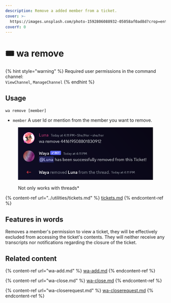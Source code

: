 ```yaml
---
description: Remove a added member from a ticket.
cover: >-
  https://images.unsplash.com/photo-1592806088932-05058af0ad8d?crop=entropy&cs=srgb&fm=jpg&ixid=M3wxOTcwMjR8MHwxfHNlYXJjaHw5fHxzYWQlMjB8ZW58MHx8fHwxNjg2NTc5MzI5fDA&ixlib=rb-4.0.3&q=85
coverY: 0
---
```


# 🎟 wa remove

{% hint style="warning" %}
Required user permissions in the command channel:\
`ViewChannel`, `ManageChannel`
{% endhint %}

## Usage

`wa remove [member]`

* `member` A user Id or mention from the member you want to remove.

<figure><img src="../.gitbook/assets/image (25).png" alt=""><figcaption><p>Not only works with threads*</p></figcaption></figure>

{% content-ref url="../utilities/tickets.md" %}
[tickets.md](../utilities/tickets.md)
{% endcontent-ref %}

## Features in words

Removes a member's permission to view a ticket, they will be effectively excluded from accessing the ticket's contents. They will neither receive any transcripts nor notifications regarding the closure of the ticket.

## Related content

{% content-ref url="wa-add.md" %}
[wa-add.md](wa-add.md)
{% endcontent-ref %}

{% content-ref url="wa-close.md" %}
[wa-close.md](wa-close.md)
{% endcontent-ref %}

{% content-ref url="wa-closerequest.md" %}
[wa-closerequest.md](wa-closerequest.md)
{% endcontent-ref %}

